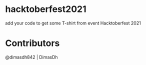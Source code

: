 # hacktoberfest2021
add your code to get some T-shirt from event Hacktoberfest 2021

# Contributors
@dimasdh842 | DimasDh

